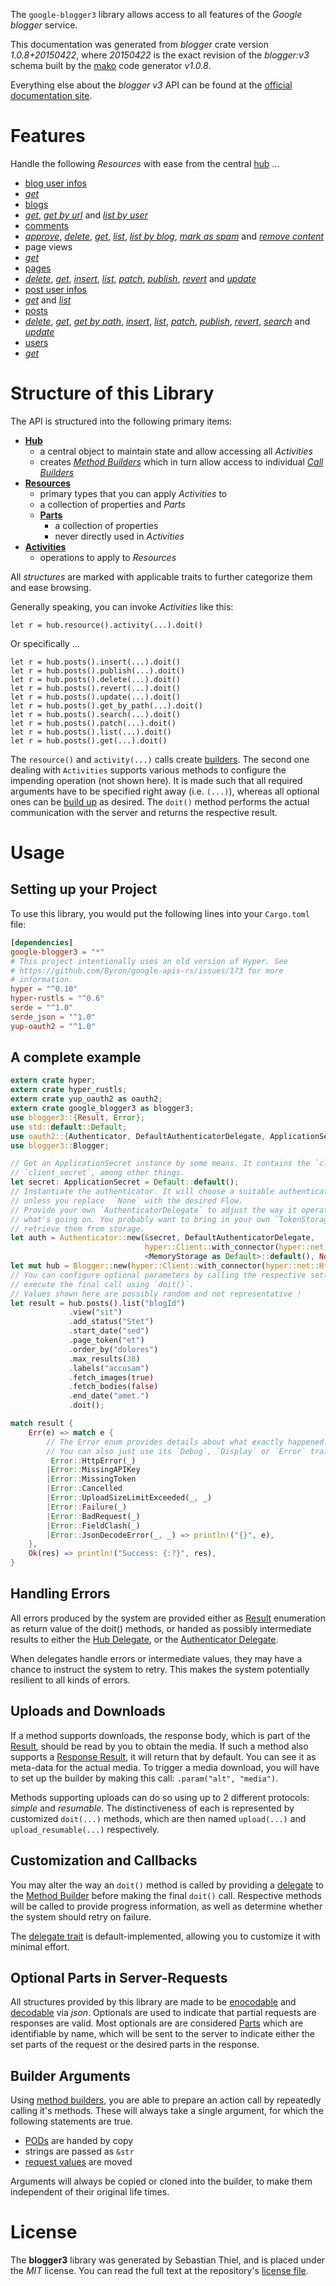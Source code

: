 <!---
DO NOT EDIT !
This file was generated automatically from 'src/mako/api/README.md.mako'
DO NOT EDIT !
-->
The `google-blogger3` library allows access to all features of the *Google blogger* service.

This documentation was generated from *blogger* crate version *1.0.8+20150422*, where *20150422* is the exact revision of the *blogger:v3* schema built by the [mako](http://www.makotemplates.org/) code generator *v1.0.8*.

Everything else about the *blogger* *v3* API can be found at the
[official documentation site](https://developers.google.com/blogger/docs/3.0/getting_started).
# Features

Handle the following *Resources* with ease from the central [hub](https://docs.rs/google-blogger3/1.0.8+20150422/google_blogger3/struct.Blogger.html) ... 

* [blog user infos](https://docs.rs/google-blogger3/1.0.8+20150422/google_blogger3/struct.BlogUserInfo.html)
 * [*get*](https://docs.rs/google-blogger3/1.0.8+20150422/google_blogger3/struct.BlogUserInfoGetCall.html)
* [blogs](https://docs.rs/google-blogger3/1.0.8+20150422/google_blogger3/struct.Blog.html)
 * [*get*](https://docs.rs/google-blogger3/1.0.8+20150422/google_blogger3/struct.BlogGetCall.html), [*get by url*](https://docs.rs/google-blogger3/1.0.8+20150422/google_blogger3/struct.BlogGetByUrlCall.html) and [*list by user*](https://docs.rs/google-blogger3/1.0.8+20150422/google_blogger3/struct.BlogListByUserCall.html)
* [comments](https://docs.rs/google-blogger3/1.0.8+20150422/google_blogger3/struct.Comment.html)
 * [*approve*](https://docs.rs/google-blogger3/1.0.8+20150422/google_blogger3/struct.CommentApproveCall.html), [*delete*](https://docs.rs/google-blogger3/1.0.8+20150422/google_blogger3/struct.CommentDeleteCall.html), [*get*](https://docs.rs/google-blogger3/1.0.8+20150422/google_blogger3/struct.CommentGetCall.html), [*list*](https://docs.rs/google-blogger3/1.0.8+20150422/google_blogger3/struct.CommentListCall.html), [*list by blog*](https://docs.rs/google-blogger3/1.0.8+20150422/google_blogger3/struct.CommentListByBlogCall.html), [*mark as spam*](https://docs.rs/google-blogger3/1.0.8+20150422/google_blogger3/struct.CommentMarkAsSpamCall.html) and [*remove content*](https://docs.rs/google-blogger3/1.0.8+20150422/google_blogger3/struct.CommentRemoveContentCall.html)
* page views
 * [*get*](https://docs.rs/google-blogger3/1.0.8+20150422/google_blogger3/struct.PageViewGetCall.html)
* [pages](https://docs.rs/google-blogger3/1.0.8+20150422/google_blogger3/struct.Page.html)
 * [*delete*](https://docs.rs/google-blogger3/1.0.8+20150422/google_blogger3/struct.PageDeleteCall.html), [*get*](https://docs.rs/google-blogger3/1.0.8+20150422/google_blogger3/struct.PageGetCall.html), [*insert*](https://docs.rs/google-blogger3/1.0.8+20150422/google_blogger3/struct.PageInsertCall.html), [*list*](https://docs.rs/google-blogger3/1.0.8+20150422/google_blogger3/struct.PageListCall.html), [*patch*](https://docs.rs/google-blogger3/1.0.8+20150422/google_blogger3/struct.PagePatchCall.html), [*publish*](https://docs.rs/google-blogger3/1.0.8+20150422/google_blogger3/struct.PagePublishCall.html), [*revert*](https://docs.rs/google-blogger3/1.0.8+20150422/google_blogger3/struct.PageRevertCall.html) and [*update*](https://docs.rs/google-blogger3/1.0.8+20150422/google_blogger3/struct.PageUpdateCall.html)
* [post user infos](https://docs.rs/google-blogger3/1.0.8+20150422/google_blogger3/struct.PostUserInfo.html)
 * [*get*](https://docs.rs/google-blogger3/1.0.8+20150422/google_blogger3/struct.PostUserInfoGetCall.html) and [*list*](https://docs.rs/google-blogger3/1.0.8+20150422/google_blogger3/struct.PostUserInfoListCall.html)
* [posts](https://docs.rs/google-blogger3/1.0.8+20150422/google_blogger3/struct.Post.html)
 * [*delete*](https://docs.rs/google-blogger3/1.0.8+20150422/google_blogger3/struct.PostDeleteCall.html), [*get*](https://docs.rs/google-blogger3/1.0.8+20150422/google_blogger3/struct.PostGetCall.html), [*get by path*](https://docs.rs/google-blogger3/1.0.8+20150422/google_blogger3/struct.PostGetByPathCall.html), [*insert*](https://docs.rs/google-blogger3/1.0.8+20150422/google_blogger3/struct.PostInsertCall.html), [*list*](https://docs.rs/google-blogger3/1.0.8+20150422/google_blogger3/struct.PostListCall.html), [*patch*](https://docs.rs/google-blogger3/1.0.8+20150422/google_blogger3/struct.PostPatchCall.html), [*publish*](https://docs.rs/google-blogger3/1.0.8+20150422/google_blogger3/struct.PostPublishCall.html), [*revert*](https://docs.rs/google-blogger3/1.0.8+20150422/google_blogger3/struct.PostRevertCall.html), [*search*](https://docs.rs/google-blogger3/1.0.8+20150422/google_blogger3/struct.PostSearchCall.html) and [*update*](https://docs.rs/google-blogger3/1.0.8+20150422/google_blogger3/struct.PostUpdateCall.html)
* [users](https://docs.rs/google-blogger3/1.0.8+20150422/google_blogger3/struct.User.html)
 * [*get*](https://docs.rs/google-blogger3/1.0.8+20150422/google_blogger3/struct.UserGetCall.html)




# Structure of this Library

The API is structured into the following primary items:

* **[Hub](https://docs.rs/google-blogger3/1.0.8+20150422/google_blogger3/struct.Blogger.html)**
    * a central object to maintain state and allow accessing all *Activities*
    * creates [*Method Builders*](https://docs.rs/google-blogger3/1.0.8+20150422/google_blogger3/trait.MethodsBuilder.html) which in turn
      allow access to individual [*Call Builders*](https://docs.rs/google-blogger3/1.0.8+20150422/google_blogger3/trait.CallBuilder.html)
* **[Resources](https://docs.rs/google-blogger3/1.0.8+20150422/google_blogger3/trait.Resource.html)**
    * primary types that you can apply *Activities* to
    * a collection of properties and *Parts*
    * **[Parts](https://docs.rs/google-blogger3/1.0.8+20150422/google_blogger3/trait.Part.html)**
        * a collection of properties
        * never directly used in *Activities*
* **[Activities](https://docs.rs/google-blogger3/1.0.8+20150422/google_blogger3/trait.CallBuilder.html)**
    * operations to apply to *Resources*

All *structures* are marked with applicable traits to further categorize them and ease browsing.

Generally speaking, you can invoke *Activities* like this:

```Rust,ignore
let r = hub.resource().activity(...).doit()
```

Or specifically ...

```ignore
let r = hub.posts().insert(...).doit()
let r = hub.posts().publish(...).doit()
let r = hub.posts().delete(...).doit()
let r = hub.posts().revert(...).doit()
let r = hub.posts().update(...).doit()
let r = hub.posts().get_by_path(...).doit()
let r = hub.posts().search(...).doit()
let r = hub.posts().patch(...).doit()
let r = hub.posts().list(...).doit()
let r = hub.posts().get(...).doit()
```

The `resource()` and `activity(...)` calls create [builders][builder-pattern]. The second one dealing with `Activities` 
supports various methods to configure the impending operation (not shown here). It is made such that all required arguments have to be 
specified right away (i.e. `(...)`), whereas all optional ones can be [build up][builder-pattern] as desired.
The `doit()` method performs the actual communication with the server and returns the respective result.

# Usage

## Setting up your Project

To use this library, you would put the following lines into your `Cargo.toml` file:

```toml
[dependencies]
google-blogger3 = "*"
# This project intentionally uses an old version of Hyper. See
# https://github.com/Byron/google-apis-rs/issues/173 for more
# information.
hyper = "^0.10"
hyper-rustls = "^0.6"
serde = "^1.0"
serde_json = "^1.0"
yup-oauth2 = "^1.0"
```

## A complete example

```Rust
extern crate hyper;
extern crate hyper_rustls;
extern crate yup_oauth2 as oauth2;
extern crate google_blogger3 as blogger3;
use blogger3::{Result, Error};
use std::default::Default;
use oauth2::{Authenticator, DefaultAuthenticatorDelegate, ApplicationSecret, MemoryStorage};
use blogger3::Blogger;

// Get an ApplicationSecret instance by some means. It contains the `client_id` and 
// `client_secret`, among other things.
let secret: ApplicationSecret = Default::default();
// Instantiate the authenticator. It will choose a suitable authentication flow for you, 
// unless you replace  `None` with the desired Flow.
// Provide your own `AuthenticatorDelegate` to adjust the way it operates and get feedback about 
// what's going on. You probably want to bring in your own `TokenStorage` to persist tokens and
// retrieve them from storage.
let auth = Authenticator::new(&secret, DefaultAuthenticatorDelegate,
                              hyper::Client::with_connector(hyper::net::HttpsConnector::new(hyper_rustls::TlsClient::new())),
                              <MemoryStorage as Default>::default(), None);
let mut hub = Blogger::new(hyper::Client::with_connector(hyper::net::HttpsConnector::new(hyper_rustls::TlsClient::new())), auth);
// You can configure optional parameters by calling the respective setters at will, and
// execute the final call using `doit()`.
// Values shown here are possibly random and not representative !
let result = hub.posts().list("blogId")
             .view("sit")
             .add_status("Stet")
             .start_date("sed")
             .page_token("et")
             .order_by("dolores")
             .max_results(38)
             .labels("accusam")
             .fetch_images(true)
             .fetch_bodies(false)
             .end_date("amet.")
             .doit();

match result {
    Err(e) => match e {
        // The Error enum provides details about what exactly happened.
        // You can also just use its `Debug`, `Display` or `Error` traits
         Error::HttpError(_)
        |Error::MissingAPIKey
        |Error::MissingToken
        |Error::Cancelled
        |Error::UploadSizeLimitExceeded(_, _)
        |Error::Failure(_)
        |Error::BadRequest(_)
        |Error::FieldClash(_)
        |Error::JsonDecodeError(_, _) => println!("{}", e),
    },
    Ok(res) => println!("Success: {:?}", res),
}

```
## Handling Errors

All errors produced by the system are provided either as [Result](https://docs.rs/google-blogger3/1.0.8+20150422/google_blogger3/enum.Result.html) enumeration as return value of 
the doit() methods, or handed as possibly intermediate results to either the 
[Hub Delegate](https://docs.rs/google-blogger3/1.0.8+20150422/google_blogger3/trait.Delegate.html), or the [Authenticator Delegate](https://docs.rs/yup-oauth2/*/yup_oauth2/trait.AuthenticatorDelegate.html).

When delegates handle errors or intermediate values, they may have a chance to instruct the system to retry. This 
makes the system potentially resilient to all kinds of errors.

## Uploads and Downloads
If a method supports downloads, the response body, which is part of the [Result](https://docs.rs/google-blogger3/1.0.8+20150422/google_blogger3/enum.Result.html), should be
read by you to obtain the media.
If such a method also supports a [Response Result](https://docs.rs/google-blogger3/1.0.8+20150422/google_blogger3/trait.ResponseResult.html), it will return that by default.
You can see it as meta-data for the actual media. To trigger a media download, you will have to set up the builder by making
this call: `.param("alt", "media")`.

Methods supporting uploads can do so using up to 2 different protocols: 
*simple* and *resumable*. The distinctiveness of each is represented by customized 
`doit(...)` methods, which are then named `upload(...)` and `upload_resumable(...)` respectively.

## Customization and Callbacks

You may alter the way an `doit()` method is called by providing a [delegate](https://docs.rs/google-blogger3/1.0.8+20150422/google_blogger3/trait.Delegate.html) to the 
[Method Builder](https://docs.rs/google-blogger3/1.0.8+20150422/google_blogger3/trait.CallBuilder.html) before making the final `doit()` call. 
Respective methods will be called to provide progress information, as well as determine whether the system should 
retry on failure.

The [delegate trait](https://docs.rs/google-blogger3/1.0.8+20150422/google_blogger3/trait.Delegate.html) is default-implemented, allowing you to customize it with minimal effort.

## Optional Parts in Server-Requests

All structures provided by this library are made to be [enocodable](https://docs.rs/google-blogger3/1.0.8+20150422/google_blogger3/trait.RequestValue.html) and 
[decodable](https://docs.rs/google-blogger3/1.0.8+20150422/google_blogger3/trait.ResponseResult.html) via *json*. Optionals are used to indicate that partial requests are responses 
are valid.
Most optionals are are considered [Parts](https://docs.rs/google-blogger3/1.0.8+20150422/google_blogger3/trait.Part.html) which are identifiable by name, which will be sent to 
the server to indicate either the set parts of the request or the desired parts in the response.

## Builder Arguments

Using [method builders](https://docs.rs/google-blogger3/1.0.8+20150422/google_blogger3/trait.CallBuilder.html), you are able to prepare an action call by repeatedly calling it's methods.
These will always take a single argument, for which the following statements are true.

* [PODs][wiki-pod] are handed by copy
* strings are passed as `&str`
* [request values](https://docs.rs/google-blogger3/1.0.8+20150422/google_blogger3/trait.RequestValue.html) are moved

Arguments will always be copied or cloned into the builder, to make them independent of their original life times.

[wiki-pod]: http://en.wikipedia.org/wiki/Plain_old_data_structure
[builder-pattern]: http://en.wikipedia.org/wiki/Builder_pattern
[google-go-api]: https://github.com/google/google-api-go-client

# License
The **blogger3** library was generated by Sebastian Thiel, and is placed 
under the *MIT* license.
You can read the full text at the repository's [license file][repo-license].

[repo-license]: https://github.com/Byron/google-apis-rsblob/master/LICENSE.md
